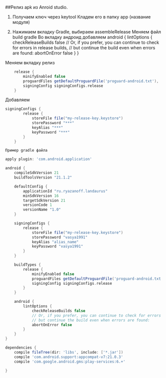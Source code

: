 ##Релиз apk из Anroid studio.

1) Получаем ключ через keytool Кладем его в папку app (название модуля) 

2) Нажимаем вкладку Gradle, выбираем assembleRelease Меняем файл build gradle Во вкладку андроид добавляем android { lintOptions { checkReleaseBuilds false // Or, if you prefer, you can continue to check for errors in release builds, // but continue the build even when errors are found: abortOnError false } }

Меняем вкладку релиз

```gradle
    release {
        minifyEnabled false
        proguardFiles getDefaultProguardFile('proguard-android.txt'), 'proguard-rules.pro'
        signingConfig signingConfigs.release
    }
```

Добавляем

```gradle
signingConfigs {
        release {
            storeFile file("my-release-key.keystore")
            storePassword "***"
            keyAlias "***"
            keyPassword "***"
        }
    }
```


    Пример gradle файла


```gradle
apply plugin: 'com.android.application'

android {
    compileSdkVersion 21
    buildToolsVersion "21.1.2"

    defaultConfig {
        applicationId "ru.ryazanoff.landaurus"
        minSdkVersion 16
        targetSdkVersion 21
        versionCode 1
        versionName "1.0"
    }

    signingConfigs {
        release {
            storeFile file("my-release-key.keystore")
            storePassword "vasya1991"
            keyAlias "alias_name"
            keyPassword "vasya1991"
        }
    }

    buildTypes {
        release {
            minifyEnabled false
            proguardFiles getDefaultProguardFile('proguard-android.txt'), 'proguard-rules.pro'
            signingConfig signingConfigs.release
        }
    }

    android {
        lintOptions {
            checkReleaseBuilds false
            // Or, if you prefer, you can continue to check for errors in release builds,
            // but continue the build even when errors are found:
            abortOnError false
        }
    }
}

dependencies {
    compile fileTree(dir: 'libs', include: ['*.jar'])
    compile 'com.android.support:appcompat-v7:21.0.3'
    compile 'com.google.android.gms:play-services:6.+'

}
```
